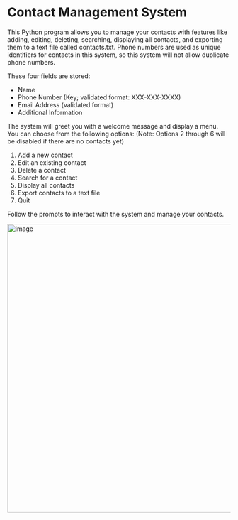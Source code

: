 # Contact Management System

This Python program allows you to manage your contacts with features like adding, editing, deleting, searching, displaying all contacts, and exporting them to a text file called contacts.txt. Phone numbers are used as unique identifiers for contacts in this system, so this system will not allow duplicate phone numbers.

These four fields are stored:
 - Name
 - Phone Number (Key; validated format: XXX-XXX-XXXX)
 - Email Address (validated format)
 - Additional Information

The system will greet you with a welcome message and display a menu. You can choose from the following options:
(Note: Options 2 through 6 will be disabled if there are no contacts yet)
1. Add a new contact
2. Edit an existing contact
3. Delete a contact 
4. Search for a contact 
5. Display all contacts 
6. Export contacts to a text file 
7. Quit

Follow the prompts to interact with the system and manage your contacts.

<img width="650" alt="image" src="https://github.com/alberto-it/Contact-Mgmt-System/assets/56044114/8b63b436-0e0a-4f74-a70f-ef01522a38c6">

